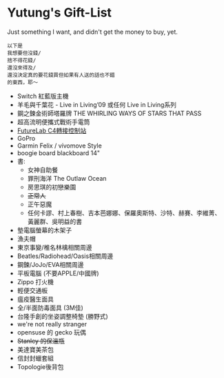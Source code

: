 # Yutung's Gift-List
Just something I want, and didn't get the money to buy, yet.

```
以下是
我想要但沒錢/
捨不得花錢/
還沒來得及/
還沒決定真的要花錢買但如果有人送的話也不錯
的東西，耶～
```

- Switch 紅藍版主機
- 羊毛與千葉花 - Live in Living’09 或任何 Live in Living系列
- 鋼之鍊金術師塔羅牌 THE WHIRLING WAYS OF STARS THAT PASS
- 超高流明便攜式戰術手電筒
- [FutureLab C4轉接控制站](https://futurelab.tw/collections/3cc/products/xbomb)
- GoPro
- Garmin Felix / vívomove Style
- boogie board blackboard 14"
- 書: 
  - 女神自助餐
  - 罪刑海洋 The Outlaw Ocean
  - 房思琪的初戀樂園
  - ~~正常人~~
  - 正午惡魔
  - 任何卡謬、村上春樹、吉本芭娜娜、保羅奧斯特、沙特、赫賽、李維菁、黃麗群、吳明益的書
- 墊電腦螢幕的木架子
- 漁夫帽
- 東京事變/椎名林檎相關周邊
- Beatles/Radiohead/Oasis相關周邊
- 鋼鍊/JoJo/EVA相關周邊
- 平板電腦 (不要APPLE/中國牌)
- Zippo 打火機
- 輕便交通板
- 瘟疫醫生面具
- 全/半面防毒面具 (3M佳)
- 台隆手創的坐姿調整椅墊 (勝野式)
- we're not really stranger
- opensuse 的 gecko 玩偶
- ~~Stanley 的保溫瓶~~
- 美達寶美茶包
- 信封封蠟套組
- Topologie後背包
